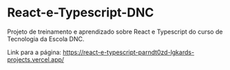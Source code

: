 # React-e-Typescript-DNC
Projeto de treinamento e aprendizado sobre React e Typescript do curso de Tecnologia da Escola DNC.

Link para a página: https://react-e-typescript-parndt0zd-lgkards-projects.vercel.app/
